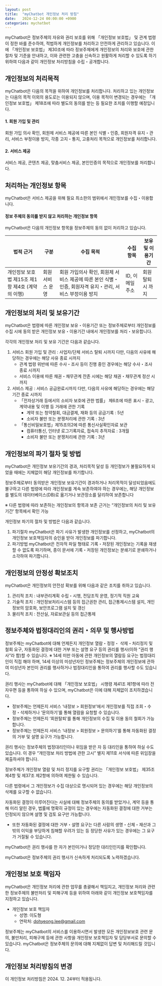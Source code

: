 ```yaml
---
layout: post
title:  "myChatbot 개인정보 처리 방침"
date:   2024-12-24 00:00:00 +0900
categories: mychatbot
---
```


myChatbot은 정보주체의 자유와 권리 보호를 위해 「개인정보 보호법」 및 관계 법령이 정한 바를 준수하여, 적법하게 개인정보를 처리하고 안전하게 관리하고 있습니다. 이에 「개인정보 보호법」 제30조에 따라 정보주체에게 개인정보의 처리와 보호에 관한 절차 및 기준을 안내하고, 이와 관련한 고충을 신속하고 원활하게 처리할 수 있도록 하기 위하여 다음과 같이 개인정보 처리방침을 수립・공개합니다.

## 개인정보의 처리목적

myChatbot은 다음의 목적을 위하여 개인정보를 처리합니다. 처리하고 있는 개인정보는 다음의 목적 이외의 용도로는 이용되지 않으며, 이용 목적이 변경되는 경우에는 「개인정보 보호법」 제18조에 따라 별도의 동의를 받는 등 필요한 조치를 이행할 예정입니다.

#### 1. 회원 가입 및 관리

회원 가입 의사 확인, 회원제 서비스 제공에 따른 본인 식별・인증, 회원자격 유지・관리, 서비스 부정이용 방지, 각종 고지・통지, 고충처리 목적으로 개인정보를 처리합니다.

#### 2. 서비스 제공

서비스 제공, 콘텐츠 제공, 맞춤서비스 제공, 본인인증의 목적으로 개인정보를 처리합니다.

## 처리하는 개인정보 항목

myChatbot은 서비스 제공을 위해 필요 최소한의 범위에서 개인정보를 수집・이용합니다.

#### 정보 주체의 동의를 받지 않고 처리하는 개인정보 항목

myChatbot은 다음의 개인정보 항목을 정보주체의 동의 없이 처리하고 있습니다.

| 법적 근거                          | 구분        | 수집 목적                                                        | 수집 항목      | 보유 및 이용기간 |
| ------------------------------ | --------- | ------------------------------------------------------------ | ---------- | --------- |
| 개인정보 보호법 제15조 제1항 제4호 (계약의 이행) | 회원 서비스 운영 | 회원 가입의사 확인, 회원제 서비스 제공에 따른 본인 식별・인증, 회원자격 유지・관리, 서비스 부정이용 방지 | ID, 이메일 주소 | 회원 탈퇴시 까지 |

## 개인정보의 처리 및 보유기간

myChatbot은 법령에 따른 개인정보 보유・이용기간 또는 정보주체로부터 개인정보를 수집 시에 동의 받은 개인정보 보유・이용기간 내에서 개인정보를 처리・보유합니다.

각각의 개인정보 처리 및 보유 기간은 다음과 같습니다.

1. 서비스 회원 가입 및 관리 : 사업자/단체 서비스 탈퇴 시까지
   다만, 다음의 사유에 해당하는 경우에는 해당 사유 종료 시까지
	- 관계 법령 위반에 따른 수사・조사 등이 진행 중인 경우에는 해당 수사・조사 종료 시까지
	- 서비스 이용에 따른 채권・채무관계 잔존 시에는 해당 채권・채무관계 정산 시까지
2. 서비스 제공 : 서비스 공급완료시까지
   다만, 다음의 사유에 해당하는 경우에는 해당 기간 종료 시까지
	- 「전자상거래 등에서의 소비자 보호에 관한 법률」 제6조에 따른 표시・광고, 계약내용 및 이행 등 거래에 관한 기록
		-  계약 또는 청약철회, 대금결제, 재화 등의 공급기록 : 5년
		- 소비자 불만 또는 분쟁처리에 관한 기록 : 3년
	- 「통신비밀보호법」제15조의2에 따른 통신사실확인자료 보관
		- 컴퓨터통신, 인터넷 로그기록자료, 접속지 추적자료 : 3개월
		- 소비자 불만 또는 분쟁처리에 관한 기록 : 3년

## 개인정보의 파기 절차 및 방법

myChatbot은 개인정보 보유기간의 경과, 처리목적 달성 등 개인정보가 불필요하게 되었을 때에는 지체없이 해당 개인정보를 파기합니다.

정보주체로부터 동의받은 개인정보 보유기간이 경과하거나 처리목적이 달성되었음에도 불구하고 다른 법령에 따라 개인정보를 계속 보존하여야 하는 경우에는, 해당 개인정보를 별도의 데이터베이스(DB)로 옮기거나 보관장소를 달리하여 보존합니다

※ 다른 법령에 따라 보존하는 개인정보의 항목과 보존 근거는 “개인정보의 처리 및 보유기간‘ 항목에서 확인 가능

개인정보 파기의 절차 및 방법은 다음과 같습니다.

1. 파기절차
   myChatbot은 파기 사유가 발생한 개인정보를 선정하고, myChatbot의 개인정보 보호책임자의 승인을 받아 개인정보를 파기합니다.
2. 파기방법
   myChatbot은 전자적 파일 형태로 기록・저장된 개인정보는 기록을 재생할 수 없도록 파기하며, 종이 문서에 기록・저장된 개인정보는 분쇄기로 분쇄하거나 소각하여 파기합니다.

## 개인정보의 안정성 확보조치

myChatbot은 개인정보의 안전성 확보를 위해 다음과 같은 조치를 취하고 있습니다.

1. 관리적 조치 : 내부관리계획 수립・시행, 전담조직 운영, 정기적 직원 교육
2. 기술적 조치 : 개인정보처리시스템 등의 접근권한 관리, 접근통제시스템 설치, 개인정보의 암호화, 보안프로그램 설치 및 갱신
3. 물리적 조치 : 전산실, 자료보관실 등의 접근통제

## 정보주체와 법정대리인의 권리・의무 및 행사방법

정보주체는 myChatbot에 대해 언제든지 개인정보 열람・정정・ 삭제・처리정지 및 철회 요구, 자동화된 결정에 대한 거부 또는 설명 요구 등의 권리를 행사(이하 “권리 행사”라 함)할 수 있습니다.
※ 14세 미만 아동에 관한 개인정보의 열람등 요구는 법정대리인이 직접 해야 하며, 14세 이상의 미성년자인 정보주체는 정보주체의 개인정보에 관하여 미성년자 본인이 권리를 행사하거나 법정대리인을 통하여 권리를 행사할 수도 있습니다.

권리 행사는 myChatbot에 대해 「개인정보 보호법」 시행령 제41조 제1항에 따라 전자우편 등을 통하여 하실 수 있으며, myChatbot은 이에 대해 지체없이 조치하겠습니다.
- 정보주체는 언제든지 서비스 ‘내정보 > 회원정보’에서 개인정보를 직접 조회・수정・삭제하거나 ‘문의하기’를 통해 열람을 요청할 수 있습니다.
- 정보주체는 언제든지 ‘회원탈퇴’를 통해 개인정보의 수집 및 이용 동의 철회가 가능합니다.
- 정보주체는 언제든지 서비스 ‘내정보 > 회원정보 > 문의하기’를 통해 자동화된 결정의 거부 및 설명 요구가 가능합니다.

권리 행사는 정보주체의 법정대리인이나 위임을 받은 자 등 대리인을 통하여 하실 수도 있습니다. 이 경우 “개인정보 처리 방법에 관한 고시” 별지 제11호 서식에 따른 위임장을 제출하셔야 합니다.

정보주체가 개인정보 열람 및 처리 정지를 요구할 권리는 「개인정보 보호법」 제35조 제4항 및 제37조 제2항에 의하여 제한될 수 있습니다.

다른 법령에서 그 개인정보가 수집 대상으로 명시되어 있는 경우에는 해당 개인정보의 삭제를 요구할 수 없습니다.

자동화된 결정이 이루어진다는 사실에 대해 정보주체의 동의를 받았거나, 계약 등을 통해 미리 알린 경우, 법률에 명확히 규정이 있는 경우에는 자동화된 결정에 대한 거부는 인정되지 않으며 설명 및 검토 요구만 가능합니다.
- 또한 자동화된 결정에 대한 거부・설명 요구는 다른 사람의 생명・신체・재산과 그 밖의 이익을 부당하게 침해할 우려가 있는 등 정당한 사유가 있는 경우에는 그 요구가 거절될 수 있습니다.

myChatbot은 권리 행사를 한 자가 본인이거나 정당한 대리인인지를 확인합니다.

myChatbot은 정보주체의 권리 행사가 신속하게 처리되도록 노력하겠습니다.

## 개인정보 보호 책임자

myChatbot은 개인정보 처리에 관한 업무를 총괄해서 책임지고, 개인정보 처리와 관련한 정보주체의 불만처리 및 피해구제 등을 위하여 아래와 같이 개인정보 보호책임자를 지정하고 있습니다.

- 개인정보 보호 책임자
    - 성명: 이도형
    - 연락처: dohyeong.lee@gmail.com

정보주체는 myChatbot의 서비스를 이용하시면서 발생한 모든 개인정보보호 관련 문의, 불만처리, 피해구제 등에 관한 사항을 개인정보 보호책임자 및 담당부서로 문의할 수 있습니다. myChatbot은 정보주체의 문의에 대해 지체없이 답변 및 처리해드릴 것입니다.

## 개인정보 처리방침의 변경

이 개인정보 처리방침은 2024. 12. 24부터 적용됩니다.
